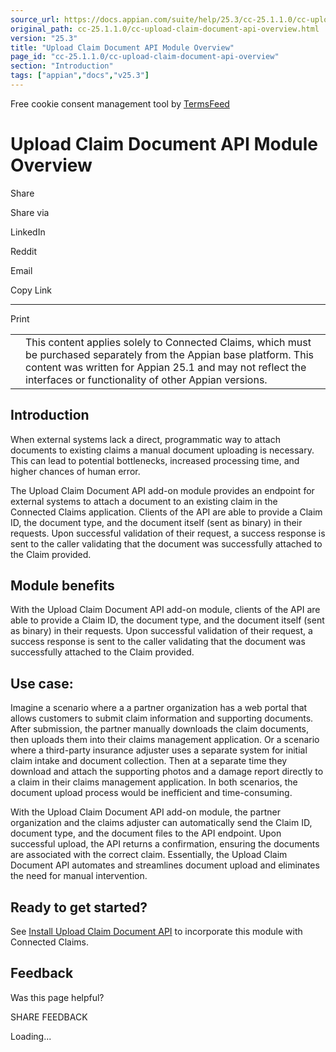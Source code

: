 ```yaml
---
source_url: https://docs.appian.com/suite/help/25.3/cc-25.1.1.0/cc-upload-claim-document-api-overview.html
original_path: cc-25.1.1.0/cc-upload-claim-document-api-overview.html
version: "25.3"
title: "Upload Claim Document API Module Overview"
page_id: "cc-25.1.1.0/cc-upload-claim-document-api-overview"
section: "Introduction"
tags: ["appian","docs","v25.3"]
---
```



Free cookie consent management tool by [TermsFeed](https://www.termsfeed.com/)

# Upload Claim Document API Module Overview

Share

Share via

LinkedIn

Reddit

Email

Copy Link

* * *

Print

<table><tbody><tr><td><i class="fa fa-check-square-o" aria-hidden="true"></i></td><td>This content applies solely to Connected Claims, which must be purchased separately from the Appian base platform. This content was written for Appian 25.1 and may not reflect the interfaces or functionality of other Appian versions.</td></tr></tbody></table>

## Introduction

When external systems lack a direct, programmatic way to attach documents to existing claims a manual document uploading is necessary. This can lead to potential bottlenecks, increased processing time, and higher chances of human error.

The Upload Claim Document API add-on module provides an endpoint for external systems to attach a document to an existing claim in the Connected Claims application. Clients of the API are able to provide a Claim ID, the document type, and the document itself (sent as binary) in their requests. Upon successful validation of their request, a success response is sent to the caller validating that the document was successfully attached to the Claim provided.

## Module benefits

With the Upload Claim Document API add-on module, clients of the API are able to provide a Claim ID, the document type, and the document itself (sent as binary) in their requests. Upon successful validation of their request, a success response is sent to the caller validating that the document was successfully attached to the Claim provided.

## Use case:

Imagine a scenario where a a partner organization has a web portal that allows customers to submit claim information and supporting documents. After submission, the partner manually downloads the claim documents, then uploads them into their claims management application. Or a scenario where a third-party insurance adjuster uses a separate system for initial claim intake and document collection. Then at a separate time they download and attach the supporting photos and a damage report directly to a claim in their claims management application. In both scenarios, the document upload process would be inefficient and time-consuming.

With the Upload Claim Document API add-on module, the partner organization and the claims adjuster can automatically send the Claim ID, document type, and the document files to the API endpoint. Upon successful upload, the API returns a confirmation, ensuring the documents are associated with the correct claim. Essentially, the Upload Claim Document API automates and streamlines document upload and eliminates the need for manual intervention.

## Ready to get started?

See [Install Upload Claim Document API](cc-install-upload-claim-doc-api.html) to incorporate this module with Connected Claims.

## Feedback

Was this page helpful?

SHARE FEEDBACK

Loading...